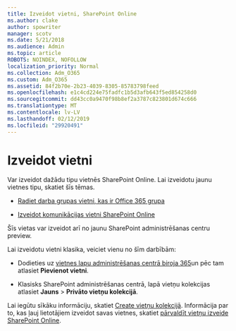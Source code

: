 ```yaml
---
title: Izveidot vietni, SharePoint Online
ms.author: clake
author: spowriter
manager: scotv
ms.date: 5/21/2018
ms.audience: Admin
ms.topic: article
ROBOTS: NOINDEX, NOFOLLOW
localization_priority: Normal
ms.collection: Adm_O365
ms.custom: Adm_O365
ms.assetid: 84f2b70e-2b23-4039-8305-85783798feed
ms.openlocfilehash: e1c4cd224e75fadfc1b5d3afb643f5ed854258d0
ms.sourcegitcommit: dd43cc0a9470f98b8ef2a3787c823801d674c666
ms.translationtype: MT
ms.contentlocale: lv-LV
ms.lasthandoff: 02/12/2019
ms.locfileid: "29920491"
---
```

# <a name="create-a-site"></a>Izveidot vietni

Var izveidot dažādu tipu vietnēs SharePoint Online. Lai izveidotu jaunu vietnes tipu, skatiet šīs tēmas.
  
- [Radiet darba grupas vietni, kas ir Office 365 grupa](https://go.microsoft.com/fwlink/?linkid=866292)
    
- [Izveidot komunikācijas vietni SharePoint Online](https://go.microsoft.com/fwlink/?linkid=866294)
    
Šīs vietas var izveidot arī no jaunu SharePoint administrēšanas centru preview.
  
Lai izveidotu vietni klasika, veiciet vienu no šīm darbībām:
  
- Dodieties uz [vietnes lapu administrēšanas centrā biroja 365](https://portal.office.com/adminportal/home#/SitesList)un pēc tam atlasiet **Pievienot vietni**.
    
- Klasisks SharePoint administrēšanas centrā, lapā vietņu kolekcijas atlasiet **Jauns** \> **Privāto vietņu kolekcijā**.
    
Lai iegūtu sīkāku informāciju, skatiet [Create vietņu kolekcijā](https://go.microsoft.com/fwlink/?linkid=866295). Informācija par to, kas ļauj lietotājiem izveidot savas vietnes, skatiet [pārvaldīt vietņu izveide SharePoint Online](https://go.microsoft.com/fwlink/?linkid=866296).
  

